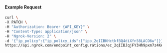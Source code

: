 <!-- Code generated for API Clients. DO NOT EDIT. -->

#### Example Request

```bash
curl \
-X PATCH \
-H "Authorization: Bearer {API_KEY}" \
-H "Content-Type: application/json" \
-H "Ngrok-Version: 2" \
-d '{"ip_policy":{"ip_policy_ids":["ipp_2qIIBKHctkfBQ4diXfn58LACO6w"]}}' \
https://api.ngrok.com/endpoint_configurations/ec_2qIIBJqjFY3Hh9pxm7z4KAQ7i62
```
